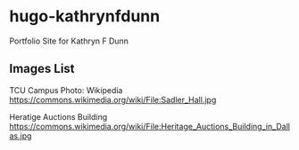 # hugo-kathrynfdunn

Portfolio Site for Kathryn F Dunn

## Images List

TCU Campus Photo: Wikipedia 
https://commons.wikimedia.org/wiki/File:Sadler_Hall.jpg

Heratige Auctions Building
https://commons.wikimedia.org/wiki/File:Heritage_Auctions_Building_in_Dallas.jpg
